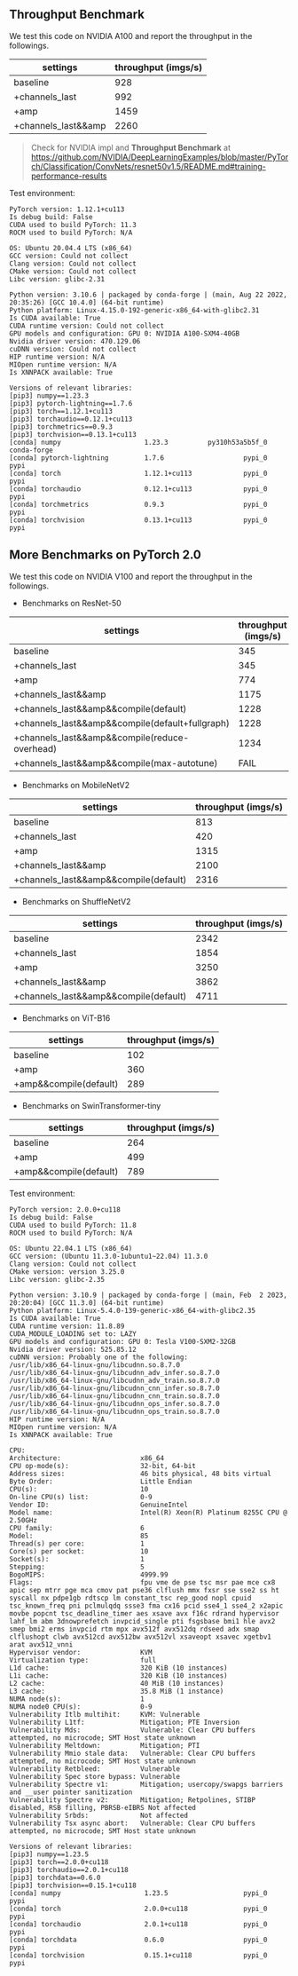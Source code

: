 ## Throughput Benchmark

We test this code on NVIDIA A100 and report the throughput in the followings.

| settings | throughput (imgs/s) |
| --- | --- |
| baseline | 928 |
| +channels_last | 992 |
| +amp | 1459 |
| +channels_last&&amp | 2260 |

> Check for NVIDIA impl and **Throughput Benchmark** at https://github.com/NVIDIA/DeepLearningExamples/blob/master/PyTorch/Classification/ConvNets/resnet50v1.5/README.md#training-performance-results

Test environment:

```
PyTorch version: 1.12.1+cu113
Is debug build: False
CUDA used to build PyTorch: 11.3
ROCM used to build PyTorch: N/A

OS: Ubuntu 20.04.4 LTS (x86_64)
GCC version: Could not collect
Clang version: Could not collect
CMake version: Could not collect
Libc version: glibc-2.31

Python version: 3.10.6 | packaged by conda-forge | (main, Aug 22 2022, 20:35:26) [GCC 10.4.0] (64-bit runtime)
Python platform: Linux-4.15.0-192-generic-x86_64-with-glibc2.31
Is CUDA available: True
CUDA runtime version: Could not collect
GPU models and configuration: GPU 0: NVIDIA A100-SXM4-40GB
Nvidia driver version: 470.129.06
cuDNN version: Could not collect
HIP runtime version: N/A
MIOpen runtime version: N/A
Is XNNPACK available: True

Versions of relevant libraries:
[pip3] numpy==1.23.3
[pip3] pytorch-lightning==1.7.6
[pip3] torch==1.12.1+cu113
[pip3] torchaudio==0.12.1+cu113
[pip3] torchmetrics==0.9.3
[pip3] torchvision==0.13.1+cu113
[conda] numpy                     1.23.3          py310h53a5b5f_0    conda-forge
[conda] pytorch-lightning         1.7.6                    pypi_0    pypi
[conda] torch                     1.12.1+cu113             pypi_0    pypi
[conda] torchaudio                0.12.1+cu113             pypi_0    pypi
[conda] torchmetrics              0.9.3                    pypi_0    pypi
[conda] torchvision               0.13.1+cu113             pypi_0    pypi
```

## More Benchmarks on PyTorch 2.0

We test this code on NVIDIA V100 and report the throughput in the followings.

 - Benchmarks on ResNet-50

| settings | throughput (imgs/s) |
| --- | --- |
| baseline | 345 |
| +channels_last | 345 |
| +amp | 774 |
| +channels_last&&amp | 1175 |
| +channels_last&&amp&&compile(default) | 1228 |
| +channels_last&&amp&&compile(default+fullgraph) | 1228 |
| +channels_last&&amp&&compile(reduce-overhead) | 1234 |
| +channels_last&&amp&&compile(max-autotune) | FAIL |

 - Benchmarks on MobileNetV2

| settings | throughput (imgs/s) |
| --- | --- |
| baseline | 813 |
| +channels_last | 420 |
| +amp | 1315 |
| +channels_last&&amp | 2100 |
| +channels_last&&amp&&compile(default) | 2316 |

 - Benchmarks on ShuffleNetV2

| settings | throughput (imgs/s) |
| --- | --- |
| baseline | 2342 |
| +channels_last | 1854 |
| +amp | 3250 |
| +channels_last&&amp | 3862 |
| +channels_last&&amp&&compile(default) | 4711 |

 - Benchmarks on ViT-B16

| settings | throughput (imgs/s) |
| --- | --- |
| baseline | 102 |
| +amp | 360 |
| +amp&&compile(default) | 289 |

 - Benchmarks on SwinTransformer-tiny

| settings | throughput (imgs/s) |
| --- | --- |
| baseline | 264 |
| +amp | 499 |
| +amp&&compile(default) | 789 |

Test environment:

```
PyTorch version: 2.0.0+cu118
Is debug build: False
CUDA used to build PyTorch: 11.8
ROCM used to build PyTorch: N/A

OS: Ubuntu 22.04.1 LTS (x86_64)
GCC version: (Ubuntu 11.3.0-1ubuntu1~22.04) 11.3.0
Clang version: Could not collect
CMake version: version 3.25.0
Libc version: glibc-2.35

Python version: 3.10.9 | packaged by conda-forge | (main, Feb  2 2023, 20:20:04) [GCC 11.3.0] (64-bit runtime)
Python platform: Linux-5.4.0-139-generic-x86_64-with-glibc2.35
Is CUDA available: True
CUDA runtime version: 11.8.89
CUDA_MODULE_LOADING set to: LAZY
GPU models and configuration: GPU 0: Tesla V100-SXM2-32GB
Nvidia driver version: 525.85.12
cuDNN version: Probably one of the following:
/usr/lib/x86_64-linux-gnu/libcudnn.so.8.7.0
/usr/lib/x86_64-linux-gnu/libcudnn_adv_infer.so.8.7.0
/usr/lib/x86_64-linux-gnu/libcudnn_adv_train.so.8.7.0
/usr/lib/x86_64-linux-gnu/libcudnn_cnn_infer.so.8.7.0
/usr/lib/x86_64-linux-gnu/libcudnn_cnn_train.so.8.7.0
/usr/lib/x86_64-linux-gnu/libcudnn_ops_infer.so.8.7.0
/usr/lib/x86_64-linux-gnu/libcudnn_ops_train.so.8.7.0
HIP runtime version: N/A
MIOpen runtime version: N/A
Is XNNPACK available: True

CPU:
Architecture:                    x86_64
CPU op-mode(s):                  32-bit, 64-bit
Address sizes:                   46 bits physical, 48 bits virtual
Byte Order:                      Little Endian
CPU(s):                          10
On-line CPU(s) list:             0-9
Vendor ID:                       GenuineIntel
Model name:                      Intel(R) Xeon(R) Platinum 8255C CPU @ 2.50GHz
CPU family:                      6
Model:                           85
Thread(s) per core:              1
Core(s) per socket:              10
Socket(s):                       1
Stepping:                        5
BogoMIPS:                        4999.99
Flags:                           fpu vme de pse tsc msr pae mce cx8 apic sep mtrr pge mca cmov pat pse36 clflush mmx fxsr sse sse2 ss ht syscall nx pdpe1gb rdtscp lm constant_tsc rep_good nopl cpuid tsc_known_freq pni pclmulqdq ssse3 fma cx16 pcid sse4_1 sse4_2 x2apic movbe popcnt tsc_deadline_timer aes xsave avx f16c rdrand hypervisor lahf_lm abm 3dnowprefetch invpcid_single pti fsgsbase bmi1 hle avx2 smep bmi2 erms invpcid rtm mpx avx512f avx512dq rdseed adx smap clflushopt clwb avx512cd avx512bw avx512vl xsaveopt xsavec xgetbv1 arat avx512_vnni
Hypervisor vendor:               KVM
Virtualization type:             full
L1d cache:                       320 KiB (10 instances)
L1i cache:                       320 KiB (10 instances)
L2 cache:                        40 MiB (10 instances)
L3 cache:                        35.8 MiB (1 instance)
NUMA node(s):                    1
NUMA node0 CPU(s):               0-9
Vulnerability Itlb multihit:     KVM: Vulnerable
Vulnerability L1tf:              Mitigation; PTE Inversion
Vulnerability Mds:               Vulnerable: Clear CPU buffers attempted, no microcode; SMT Host state unknown
Vulnerability Meltdown:          Mitigation; PTI
Vulnerability Mmio stale data:   Vulnerable: Clear CPU buffers attempted, no microcode; SMT Host state unknown
Vulnerability Retbleed:          Vulnerable
Vulnerability Spec store bypass: Vulnerable
Vulnerability Spectre v1:        Mitigation; usercopy/swapgs barriers and __user pointer sanitization
Vulnerability Spectre v2:        Mitigation; Retpolines, STIBP disabled, RSB filling, PBRSB-eIBRS Not affected
Vulnerability Srbds:             Not affected
Vulnerability Tsx async abort:   Vulnerable: Clear CPU buffers attempted, no microcode; SMT Host state unknown

Versions of relevant libraries:
[pip3] numpy==1.23.5
[pip3] torch==2.0.0+cu118
[pip3] torchaudio==2.0.1+cu118
[pip3] torchdata==0.6.0
[pip3] torchvision==0.15.1+cu118
[conda] numpy                     1.23.5                   pypi_0    pypi
[conda] torch                     2.0.0+cu118              pypi_0    pypi
[conda] torchaudio                2.0.1+cu118              pypi_0    pypi
[conda] torchdata                 0.6.0                    pypi_0    pypi
[conda] torchvision               0.15.1+cu118             pypi_0    pypi
```